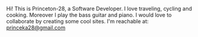 Hi! This is Princeton-28,
a Software Developer.
I love traveling, cycling and cooking.
Moreover I play the bass guitar and piano.
I would love to collaborate by creating some cool sites.
I'm reachable at: princeka28@gmail.com
